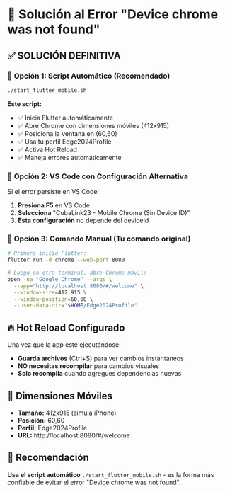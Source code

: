 # 🔧 Solución al Error "Device chrome was not found"

## ✅ **SOLUCIÓN DEFINITIVA**

### 🎯 **Opción 1: Script Automático (Recomendado)**
```bash
./start_flutter_mobile.sh
```

**Este script:**
- ✅ Inicia Flutter automáticamente
- ✅ Abre Chrome con dimensiones móviles (412x915)
- ✅ Posiciona la ventana en (60,60)
- ✅ Usa tu perfil Edge2024Profile
- ✅ Activa Hot Reload
- ✅ Maneja errores automáticamente

### 🎯 **Opción 2: VS Code con Configuración Alternativa**

Si el error persiste en VS Code:

1. **Presiona F5** en VS Code
2. **Selecciona** "CubaLink23 - Mobile Chrome (Sin Device ID)"
3. **Esta configuración** no depende del deviceId

### 🎯 **Opción 3: Comando Manual (Tu comando original)**
```bash
# Primero inicia Flutter:
flutter run -d chrome --web-port 8080

# Luego en otra terminal, abre Chrome móvil:
open -na "Google Chrome" --args \
  --app="http://localhost:8080/#/welcome" \
  --window-size=412,915 \
  --window-position=60,60 \
  --user-data-dir="$HOME/Edge2024Profile"
```

## 🔥 **Hot Reload Configurado**

Una vez que la app esté ejecutándose:
- **Guarda archivos** (Ctrl+S) para ver cambios instantáneos
- **NO necesitas recompilar** para cambios visuales
- **Solo recompila** cuando agregues dependencias nuevas

## 📱 **Dimensiones Móviles**

- **Tamaño:** 412x915 (simula iPhone)
- **Posición:** 60,60
- **Perfil:** Edge2024Profile
- **URL:** http://localhost:8080/#/welcome

## 🚀 **Recomendación**

**Usa el script automático** `./start_flutter_mobile.sh` - es la forma más confiable de evitar el error "Device chrome was not found".

